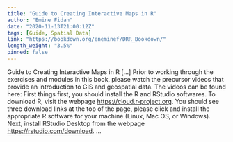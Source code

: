 ```yaml
---
title: "Guide to Creating Interactive Maps in R"
author: "Emine Fidan"
date: "2020-11-13T21:00:12Z"
tags: [Guide, Spatial Data]
link: "https://bookdown.org/eneminef/DRR_Bookdown/"
length_weight: "3.5%"
pinned: false
---
```


Guide to Creating Interactive Maps in R [...] Prior to working through the exercises and modules in this book, please watch the precursor videos that provide an introduction to GIS and geospatial data. The videos can be found here: First things first, you should install the R and RStudio softwares. To download R, visit the webpage https://cloud.r-project.org. You should see three download links at the top of the page, please click and install the appropriate R software for your machine (Linux, Mac OS, or Windows). Next, install RStudio Desktop from the webpage https://rstudio.com/download. ...
